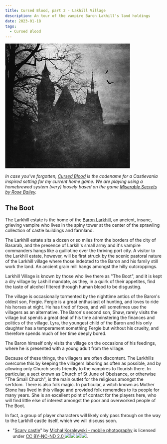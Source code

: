 ```yaml
---
title: Cursed Blood, part 2 - Lakhill Village
description: An tour of the vampire Baron Lakhill's land holdings
date: 2023-01-18
tags:
  - Cursed Blood
---
```


<img src="/img/scary-castle.jpg" alt="a scary castle photographed on a misty night... is it the larkhill estate?" />

_In case you've forgotten, [Cursed Blood](/tags/cursed-blood/) is the codename for a Castlevania inspired setting for my current home game. We are playing using a homebrewed system (very) loosely based on the game [Miserable Secrets by Rose Bailey](https://www.drivethrurpg.com/product/245941/Miserable-Secrets)._

## The Boot

The Larkhill estate is the home of the [Baron Larkhill](/posts/baron-larkhill/), an ancient, insane, grieving vampire who lives in the spiny tower at the center of the sprawling collection of castle buildings and farmland.

The Larkhill estate sits a dozen or so miles from the borders of the city of Basarab, and the presence of Larkill's small army and it's vampire commanders hangs like a guillotine over the thriving port city. A visitor to the Larkhill estate, however, will be first struck by the scenic pastoral nature of the Larkhill village where those indebted to the Baron and his family still work the land. An ancient grain mill hangs amongst the hilly outcroppings.

Larkhill Village is known by those who live there as "The Boot", and it is kept a dry village by Lakhill mandate, as they, in a quirk of their appetites, find the taste of alcohol filtered through human blood to be disgusting.

The village is occasionally tormented by the nighttime antics of the Baron's oldest son, Fergie. Fergie is a great enthusiast of hunting, and loves to ride his horses at night. He has tired of foxes, and will sometimes use the villagers as an alternative. The Baron's second son, Shaw, rarely visits the village but spends a great deal of his time adminstering the finances and politics of the village. Lyra, the youngest child of the Baron and his only daughter has a temperament something Fergie but without his cruelty, and therefore spends much of her time deeply bored.

The Baron himself only visits the village on the occasions of his feedings, where he is presented with a young adult from the village.

Because of these things, the villagers are often discontent. The Larkhills overcome this by keeping the villagers laboring as often as possible, and by allowing only Church sects friendly to the vampires to flourish there. In particular, a sect known as Church of St June of Obeisance, or otherwise "The Small Church", is the main outlet for the religious amongst the serfdom. There is also folk magic. In particular, a witch known as Mother Stone has lived in this village and provided folk rememdies to its people for many years. She is an excellent point of contact for the players here, who will find little else of interest amongst the poor and overworked people of The Boot.

In fact, a group of player characters will likely only pass through on the way to the Larkhill castle itself, which we will discuss soon.

- <p class="attribution">"<a target="_blank" rel="noopener noreferrer" href="https://www.flickr.com/photos/15382573@N06/11045158663">Scary castle</a>" by <a target="_blank" rel="noopener noreferrer" href="https://www.flickr.com/photos/15382573@N06">Michał Koralewski - mobile photography</a> is licensed under <a target="_blank" rel="noopener noreferrer" href="https://creativecommons.org/licenses/by-nd-nc/2.0/jp/?ref=openverse">CC BY-NC-ND 2.0 <img src="https://mirrors.creativecommons.org/presskit/icons/cc.svg" style="height: 1em; margin-right: 0.125em; display: inline;"></img><img src="https://mirrors.creativecommons.org/presskit/icons/by.svg" style="height: 1em; margin-right: 0.125em; display: inline;"></img><img src="https://mirrors.creativecommons.org/presskit/icons/nc.svg" style="height: 1em; margin-right: 0.125em; display: inline;"></img><img src="https://mirrors.creativecommons.org/presskit/icons/nd.svg" style="height: 1em; margin-right: 0.125em; display: inline;"></img></a>. </p>
